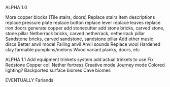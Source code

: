 ALPHA 1.0

More copper blocks (Tile stairs, doors)
Replace stairs
Item descriptions
replace pressure plate
replace button
replace lever
replace leaves
replace iron doors
generate copper
add stonecutter
add stone bricks, carved stone, stone pillar
Netherrack bricks, carved netherrack, netherrack pillar
Sandstone bricks, carved sandstone, sandstone pillar
Add other music discs
Better anvil model
Falling anvil
Anvil sounds
Replace wool
Hardened clay
farmable pumpkins/melons
Wood variant planks, doors, etc

ALPHA 1.1
Add equipment trinkets system
add actual trinkets to use
Fix Redstone
Copper coil
Nether fortress
Creative mode
Journey mode
Colored lighting?
Backported surface biomes
Cave biomes

EVENTUALLY
Farlands
